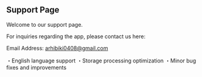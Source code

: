 ## Support Page

Welcome to our support page.

For inquiries regarding the app, please contact us here:

Email Address: arhibiki0408@gmail.com

・English language support
・Storage processing optimization
・Minor bug fixes and improvements